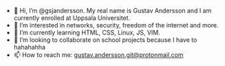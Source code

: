 - 👋 Hi, I’m @gsjandersson. My real name is Gustav Andersson and I am currently enrolled at Uppsala Universitet. 
- 👀 I’m interested in networks, security, freedom of the internet and more. 
- 🌱 I’m currently learning HTML, CSS, Linux, JS, VIM. 
- 💞️ I’m looking to collaborate on school projects because I have to hahahahha
- 📫 How to reach me: gustav.andersson.git@protonmail.com

<!---
gsjandersson/gsjandersson is a ✨ special ✨ repository because its `README.md` (this file) appears on your GitHub profile.
You can click the Preview link to take a look at your changes.
--->

